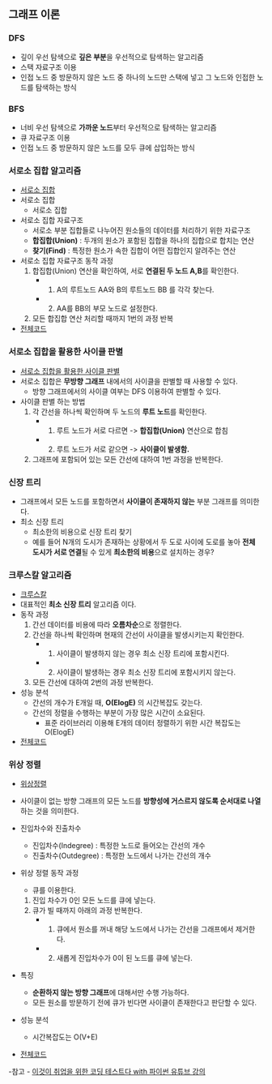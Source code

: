 ## 그래프 이론

### DFS 
- 깊이 우선 탐색으로 **깊은 부분**을 우선적으로 탐색하는 알고리즘
- 스택 자료구조 이용
- 인접 노드 중 방문하지 않은 노드 중 하나의 노드만 스택에 넣고 그 노드와 인접한 노드를 탐색하는 방식

### BFS
- 너비 우선 탐색으로 **가까운 노드**부터 우선적으로 탐색하는 알고리즘
- 큐 자료구조 이용
- 인접 노드 중 방문하지 않은 노드를 모두 큐에 삽입하는 방식

### 서로소 집합 알고리즘
- [서로소 집합](https://www.youtube.com/watch?v=Ha0w2dJa2Nk&list=PLVsNizTWUw7H9_of5YCB0FmsSc-K44y81&index=33
)
- 서로소 집합
    - 서로소 집합
- 서로소 집합 자료구조 
    - 서로소 부분 집합들로 나누어진 원소들의 데이터를 처리하기 위한 자료구조
    - **합집합(Union)** : 두개의 원소가 포함된 집합을 하나의 집합으로 합치는 연산
    - **찾기(Find)** : 특정한 원소가 속한 집합이 어떤 집합인지 알려주는 연산
- 서로소 집합 자료구조 동작 과정
    1. 합집합(Union) 연산을 확인하여, 서로 **연결된 두 노드 A,B**를 확인한다.
        - 1) A의 루트노드 AA와 B의 루트노드 BB 를 각각 찾는다.
        - 2) AA를 BB의 부모 노드로 설정한다.
    2. 모든 합집합 연산 처리할 때까지 1번의 과정 반복
- [전체코드](https://github.com/nayeonkiim/daliyAlgorithm/blob/main/graph/graph/UnionFind.java)

### 서로소 집합을 활용한 사이클 판별
- [서로소 집합을 활용한 사이클 판별](https://www.youtube.com/watch?v=Mw8W56qNL8U&list=PLVsNizTWUw7H9_of5YCB0FmsSc-K44y81&index=34)
- 서로소 집합은 **무방향 그래프** 내에서의 사이클을 판별할 때 사용할 수 있다.
    - 방향 그래프에서의 사이클 여부는 DFS 이용하여 판별할 수 있다.
- 사이클 판별 하는 방법
    1. 각 간선을 하나씩 확인하며 두 노드의 **루트 노드**를 확인한다.
        - 1) 루트 노드가 서로 다르면 -> **합집합(Union)** 연산으로 합침
        - 2) 루트 노드가 서로 같으면 -> **사이클이 발생함.**
    2. 그래프에 포함되어 있는 모든 간선에 대하여 1번 과정을 반복한다.

### 신장 트리
- 그래프에서 모든 노드를 포함하면서 **사이클이 존재하지 않는** 부분 그래프를 의미한다.
- 최소 신장 트리
    - 최소한의 비용으로 신장 트리 찾기
    - 예를 들어 N개의 도시가 존재하는 상황에서 두 도로 사이에 도로를 놓아 **전체 도시가 서로 연결**될 수 있게 **최소한의 비용**으로 설치하는 경우?

### 크루스칼 알고리즘
- [크루스칼](https://www.youtube.com/watch?v=Gj7s-Nrt1xE&list=PLVsNizTWUw7H9_of5YCB0FmsSc-K44y81&index=35)
- 대표적인 **최소 신장 트리** 알고리즘 이다. 
- 동작 과정
    1. 간선 데이터를 비용에 따라 **오름차순**으로 정렬한다.
    2. 간선을 하나씩 확인하며 현재의 간선이 사이클을 발생시키는지 확인한다.
        - 1) 사이클이 발생하지 않는 경우 최소 신장 트리에 포함시킨다.
        - 2) 사이클이 발생하는 경우 최소 신장 트리에 포함시키지 않는다.
    3. 모든 간선에 대하여 2번의 과정 반복한다.
- 성능 분석
    - 간선의 개수가 E개일 때, **O(ElogE)** 의 시간복잡도 갖는다.
    - 간선의 정렬을 수행하는 부분이 가장 많은 시간이 소요된다.
        - 표준 라이브러리 이용해 E개의 데이터 정렬하기 위한 시간 복잡도는 O(ElogE)
- [전체코드](https://github.com/nayeonkiim/daliyAlgorithm/blob/main/graph/graph/Kruskal.java)

### 위상 정렬
- [위상정렬](4https://www.youtube.com/watch?v=xeSz3pROPS8&list=PLVsNizTWUw7H9_of5YCB0FmsSc-K44y81&index=36) 
- 사이클이 없는 방향 그래프의 모든 노드를 **방향성에 거스르지 않도록 순서대로 나열**하는 것을 의미한다.
- 진입차수와 진출차수
    - 진입차수(Indegree) : 특정한 노드로 들어오는 간선의 개수
    - 진출차수(Outdegree) : 특정한 노드에서 나가는 간선의 개수

- 위상 정렬 동작 과정
    - 큐를 이용한다.
    1. 진입 차수가 0인 모든 노드를 큐에 넣는다.
    2. 큐가 빌 때까지 아래의 과정 반복한다.
        - 1) 큐에서 원소를 꺼내 해당 노드에서 나가는 간선을 그래프에서 제거한다.
        - 2) 새롭게 진입차수가 0이 된 노드를 큐에 넣는다.
- 특징
    - **순환하지 않는 방향 그래프**에 대해서만 수행 가능하다.
    - 모든 원소를 방문하기 전에 큐가 빈다면 사이클이 존재한다고 판단할 수 있다.
- 성능 분석
    - 시간복잡도는 O(V+E)
- [전체코드](https://github.com/ndb796/python-for-coding-test/blob/master/10/6.java)

-참고
    - [이것이 취업을 위한 코딩 테스트다 with 파이썬 유튜브 강의](https://www.youtube.com/watch?v=Mf0pYO8VAZk&list=PLVsNizTWUw7H9_of5YCB0FmsSc-K44y81&index=1)
